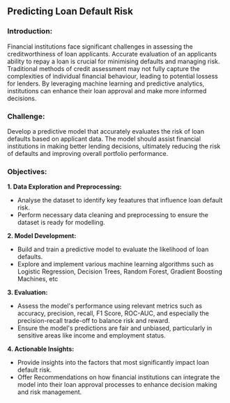 ## Predicting Loan Default Risk

### Introduction:

Financial institutions face significant challenges in assessing the creditworthiness of loan applicants. Accurate evaluation of an applicants ability to repay a loan is crucial for minimising defaults and managing risk. Traditional methods of credit assessment may not fully capture the complexities of individual financial behaviour, leading to potential lossess for lenders. By leveraging machine learning and predictive analytics, institutions can enhance their loan approval and make more informed decisions.

### Challenge:

Develop a predictive model that accurately evaluates the risk of loan defaults based on applicant data. The model should assist financial institutions in making better lending decisions, ultimately reducing the risk of defaults and improving overall portfolio performance.

### Objectives:
**1. Data Exploration and Preprocessing:**
  * Analyse the dataset to identify key feaatures that influence loan default risk.
  * Perform necessary data cleaning and preprocessing to ensure the dataset is ready for modelling.

**2. Model Development:**
  * Build and train a predictive model to evaluate the likelihood of loan defaults.
  * Explore and implement various machine learning algorithms such as Logistic Regression, Decision Trees, Random Forest, Gradient Boosting Machines, etc

**3. Evaluation:**
* Assess the model's performance using relevant metrics such as accuracy, precision, recall, F1 Score, ROC-AUC, and especially the precision-recall trade-off to balance risk and reward.
* Ensure the model's predictions are fair and unbiased, particularly in sensitive areas like income and employment status.

**4. Actionable Insights:**
* Provide insights into the factors that most significantly impact loan default risk.
* Offer Recommendations on how financial institutions can integrate the model into their loan approval processes to enhance decision making and risk management.

  

